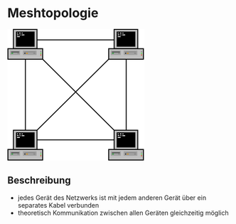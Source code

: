 # Meshtopologie

![Bild eines Mesh-Netzwerkes](images/Meshtopologie.svg 'Mesh-Netzwerk')

## Beschreibung

- jedes Gerät des Netzwerks ist mit jedem anderen Gerät über ein separates Kabel verbunden
- theoretisch Kommunikation zwischen allen Geräten gleichzeitig möglich